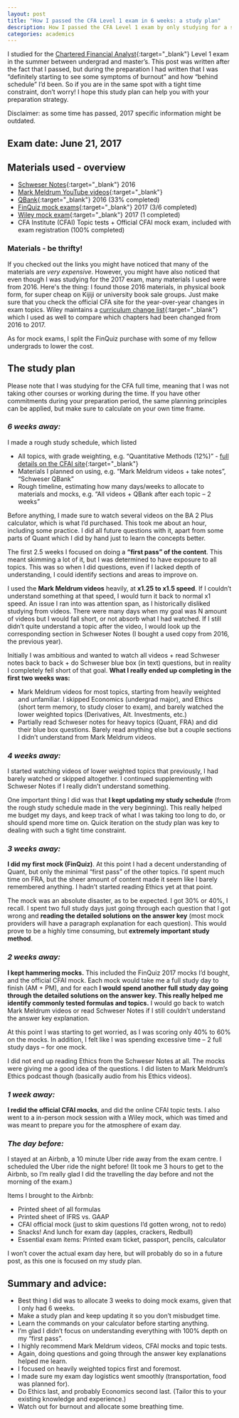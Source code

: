 ```yaml
---
layout: post
title: "How I passed the CFA Level 1 exam in 6 weeks: a study plan"
description: How I passed the CFA Level 1 exam by only studying for a short span of time.
categories: academics
---
```


I studied for the [Chartered Financial Analyst](https://www.cfainstitute.org/){:target="_blank"}
Level 1 exam in the summer between undergrad and master’s. This post was written after the fact that I passed, but during the preparation I had written that I was “definitely starting to see some symptoms of burnout” and how “behind schedule” I’d been. So if you are in the same spot with a tight time constraint, don’t worry! I hope this study plan can help you with your preparation strategy.

Disclaimer: as some time has passed, 2017 specific information might be outdated.

## Exam date: June 21, 2017

## Materials used - overview

- [Schweser Notes](https://www.schweser.com/cfa/level-1/study-materials/schweser-notes){:target="_blank"} 2016
- [Mark Meldrum YouTube videos](https://www.youtube.com/channel/UCAHr-sT0AjrD3sBwr1eRUNg/playlists){:target="_blank"}
- [QBank](https://www.schweser.com/cfa/level-1/study-materials/qbank){:target="_blank"} 2016 (33% completed)
- [FinQuiz mock exams](https://www.finquiz.com/){:target="_blank"} 2017 (3/6 completed)
- [Wiley mock exam](https://www.efficientlearning.com/cfa/mock-exam-review-webcast/){:target="_blank"} 2017 (1 completed)
- CFA Institute (CFAI) Topic tests + Official CFAI mock exam, included with exam registration (100% completed)

### Materials - be thrifty!

If you checked out the links you might have noticed that many of the materials are *very expensive*. However, you might have also noticed that even though I was studying for the 2017 exam, many materials I used were from 2016. Here's the thing: I found those 2016 materials, in physical book form, for super cheap on Kijiji or university book sale groups. Just make sure that you check the official CFA site for the year-over-year changes in exam topics. Wiley maintains a [curriculum change list](https://www.efficientlearning.com/cfa/resources/2018-cfa-exam-curriculum-changes/){:target="_blank"} which I used as well to compare which chapters had been changed from 2016 to 2017.

As for mock exams, I split the FinQuiz purchase with some of my fellow undergrads to lower the cost.

## The study plan

Please note that I was studying for the CFA full time, meaning that I was not taking other courses or working during the time. If you have other commitments during your preparation period, the same planning principles can be applied, but make sure to calculate on your own time frame.

### *6 weeks away:*

I made a rough study schedule, which listed
- All topics, with grade weighting, e.g. “Quantitative Methods (12%)” - [full details on the CFAI site](https://www.cfainstitute.org/en/programs/cfa/curriculum/overview){:target="_blank"}
- Materials I planned on using, e.g. “Mark Meldrum videos + take notes”, “Schweser QBank”
- Rough timeline, estimating how many days/weeks to allocate to materials and mocks, e.g. “All videos + QBank after each topic – 2 weeks”

Before anything, I made sure to watch several videos on the BA 2 Plus calculator, which is what I’d purchased. This took me about an hour, including some practice. I did all future questions with it, apart from some parts of Quant which I did by hand just to learn the concepts better.

The first 2.5 weeks I focused on doing a **“first pass” of the content**. This meant skimming a lot of it, but I was determined to have exposure to all topics. This was so when I did questions, even if I lacked depth of understanding, I could identify sections and areas to improve on.

I used the **Mark Meldrum videos** heavily, at **x1.25 to x1.5 speed**. If I couldn’t understand something at that speed, I would turn it back to normal x1 speed. An issue I ran into was attention span, as I historically disliked studying from videos. There were many days when my goal was N amount of videos but I would fall short, or not absorb what I had watched. If I still didn’t quite understand a topic after the video, I would look up the corresponding section in Schweser Notes (I bought a used copy from 2016, the previous year).

Initially I was ambitious and wanted to watch all videos + read Schweser notes back to back + do Schweser blue box (in text) questions, but in reality I completely fell short of that goal. **What I really ended up completing in the first two weeks was:**

- Mark Meldrum videos for most topics, starting from heavily weighted and unfamiliar. I skipped Economics (undergrad major), and Ethics (short term memory, to study closer to exam), and barely watched the lower weighted topics (Derivatives, Alt. Investments, etc.)
- Partially read Schweser notes for heavy topics (Quant, FRA) and did their blue box questions. Barely read anything else but a couple sections I didn’t understand from Mark Meldrum videos.

### *4 weeks away:*

I started watching videos of lower weighted topics that previously, I had barely watched or skipped altogether. I continued supplementing with Schweser Notes if I really didn’t understand something.

One important thing I did was that **I kept updating my study schedule** (from the rough study schedule made in the very beginning). This really helped me budget my days, and keep track of what I was taking too long to do, or should spend more time on. Quick iteration on the study plan was key to dealing with such a tight time constraint.

### *3 weeks away:*

**I did my first mock (FinQuiz)**. At this point I had a decent understanding of Quant, but only the minimal “first pass” of the other topics. I’d spent much time on FRA, but the sheer amount of content made it seem like I barely remembered anything. I hadn’t started reading Ethics yet at that point.

The mock was an absolute disaster, as to be expected. I got 30% or 40%, I recall. I spent two full study days just going through each question that I got wrong and **reading the detailed solutions on the answer key** (most mock providers will have a paragraph explanation for each question). This would prove to be a highly time consuming, but **extremely important study method**.

### *2 weeks away:*

**I kept hammering mocks.** This included the FinQuiz 2017 mocks I’d bought, and the official CFAI mock. Each mock would take me a full study day to finish (AM + PM), and for each **I would spend another full study day going through the detailed solutions on the answer key. This really helped me identify commonly tested formulas and topics.** I would go back to watch Mark Meldrum videos or read Schweser Notes if I still couldn’t understand the answer key explanation.

At this point I was starting to get worried, as I was scoring only 40% to 60% on the mocks. In addition, I felt like I was spending excessive time – 2 full study days – for one mock.

I did not end up reading Ethics from the Schweser Notes at all. The mocks were giving me a good idea of the questions. I did listen to Mark Meldrum’s Ethics podcast though (basically audio from his Ethics videos).

### *1 week away:*

**I redid the official CFAI mocks**, and did the online CFAI topic tests. I also went to a in-person mock session with a Wiley mock, which was timed and was meant to prepare you for the atmosphere of exam day.

### *The day before:*

I stayed at an Airbnb, a 10 minute Uber ride away from the exam centre. I scheduled the Uber ride the night before! (It took me 3 hours to get to the Airbnb, so I’m really glad I did the travelling the day before and not the morning of the exam.)

Items I brought to the Airbnb:

- Printed sheet of all formulas
- Printed sheet of IFRS vs. GAAP
- CFAI official mock (just to skim questions I’d gotten wrong, not to redo)
- Snacks! And lunch for exam day (apples, crackers, Redbull)
- Essential exam items: Printed exam ticket, passport, pencils, calculator

I won’t cover the actual exam day here, but will probably do so in a future post, as this one is focused on my study plan.

## Summary and advice:

- Best thing I did was to allocate 3 weeks to doing mock exams, given that I only had 6 weeks. 
- Make a study plan and keep updating it so you don’t misbudget time.
- Learn the commands on your calculator before starting anything.
- I’m glad I didn’t focus on understanding everything with 100% depth on my “first pass”.
- I highly recommend Mark Meldrum videos, CFAI mocks and topic tests.
- Again, doing questions and going through the answer key explanations helped me learn.
- I focused on heavily weighted topics first and foremost.
- I made sure my exam day logistics went smoothly (transportation, food was planned for).
- Do Ethics last, and probably Economics second last. (Tailor this to your existing knowledge and experience.)
- Watch out for burnout and allocate some breathing time.
